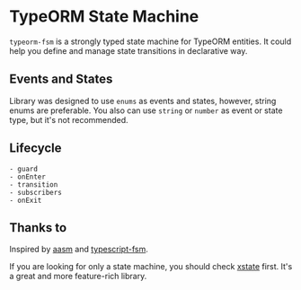 # TypeORM State Machine

`typeorm-fsm` is a strongly typed state machine for TypeORM entities. It could help you define and manage state transitions in declarative way.

## Events and States

Library was designed to use `enums` as events and states, however, string enums are preferable. You also can use `string` or `number` as event or state type, but it's not recommended.

## Lifecycle

```
- guard
- onEnter
- transition
- subscribers
- onExit
```

## Thanks to

Inspired by [aasm](https://github.com/aasm/aasm) and [typescript-fsm](https://github.com/eram/typescript-fsm).

If you are looking for only a state machine, you should check [xstate](https://github.com/statelyai/xstate) first. It's a great and more feature-rich library.
